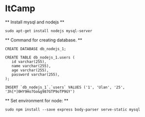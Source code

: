 # ItCamp

** Install mysql and nodejs ** 

```
sudo apt-get install nodejs mysql-server
```

** Command for creating database. **
``` 
CREATE DATABASE db_nodejs_1; 

CREATE TABLE db_nodejs_1.users (
   id varchar(255),
   name varchar(255),
   age varchar(255),
   password varchar(255),
);

INSERT `db_nodejs_1`.`users` VALUES ('1', 'Ulan', '25', '3h[*]0HY9Ho7Go&g987GTP9oTP9GY')

```

** Set environment for node: **

```
sudo npm install --save express body-parser serve-static mysql

```
